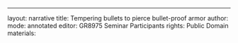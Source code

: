 ---
layout: narrative
title: Tempering bullets to pierce bullet-proof armor
author:
mode: annotated
editor: GR8975 Seminar Participants
rights: Public Domain
materials: 